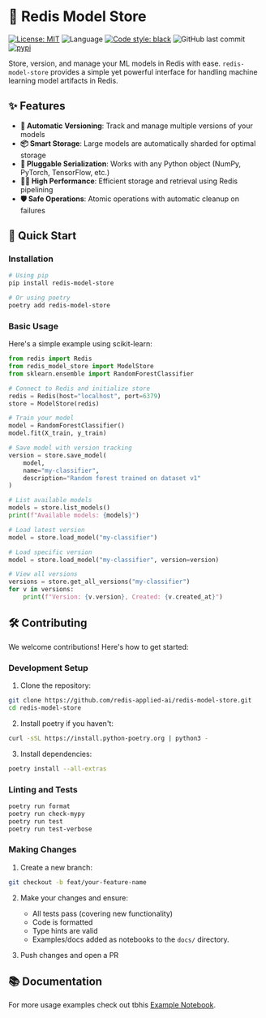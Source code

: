 # 🧠 Redis Model Store

[![License: MIT](https://img.shields.io/badge/License-MIT-yellow.svg)](https://opensource.org/licenses/MIT)
![Language](https://img.shields.io/github/languages/top/redis-applied-ai/redis-model-store)
[![Code style: black](https://img.shields.io/badge/code%20style-black-000000.svg)](https://github.com/psf/black)
![GitHub last commit](https://img.shields.io/github/last-commit/redis-applied-ai/redis-model-store)
[![pypi](https://badge.fury.io/py/redisvl.svg)](https://pypi.org/project/redis-model-store/)

Store, version, and manage your ML models in Redis with ease. `redis-model-store` provides a simple yet powerful interface for handling machine learning model artifacts in Redis.

## ✨ Features

- **🔄 Automatic Versioning**: Track and manage multiple versions of your models
- **📦 Smart Storage**: Large models are automatically sharded for optimal storage
- **🔌 Pluggable Serialization**: Works with any Python object (NumPy, PyTorch, TensorFlow, etc.)
- **🏃‍♂️ High Performance**: Efficient storage and retrieval using Redis pipelining
- **🛡️ Safe Operations**: Atomic operations with automatic cleanup on failures

## 🚀 Quick Start

### Installation

```bash
# Using pip
pip install redis-model-store

# Or using poetry
poetry add redis-model-store
```

### Basic Usage

Here's a simple example using scikit-learn:

```python
from redis import Redis
from redis_model_store import ModelStore
from sklearn.ensemble import RandomForestClassifier

# Connect to Redis and initialize store
redis = Redis(host="localhost", port=6379)
store = ModelStore(redis)

# Train your model
model = RandomForestClassifier()
model.fit(X_train, y_train)

# Save model with version tracking
version = store.save_model(
    model,
    name="my-classifier",
    description="Random forest trained on dataset v1"
)

# List available models
models = store.list_models()
print(f"Available models: {models}")

# Load latest version
model = store.load_model("my-classifier")

# Load specific version
model = store.load_model("my-classifier", version=version)

# View all versions
versions = store.get_all_versions("my-classifier")
for v in versions:
    print(f"Version: {v.version}, Created: {v.created_at}")
```

## 🛠️ Contributing

We welcome contributions! Here's how to get started:

### Development Setup

1. Clone the repository:
```bash
git clone https://github.com/redis-applied-ai/redis-model-store.git
cd redis-model-store
```

2. Install poetry if you haven't:
```bash
curl -sSL https://install.python-poetry.org | python3 -
```

3. Install dependencies:
```bash
poetry install --all-extras
```

### Linting and Tests

```bash
poetry run format
poetry run check-mypy
poetry run test
poetry run test-verbose
```

### Making Changes

1. Create a new branch:
```bash
git checkout -b feat/your-feature-name
```

2. Make your changes and ensure:
   - All tests pass (covering new functionality)
   - Code is formatted 
   - Type hints are valid
   - Examples/docs added as notebooks to the `docs/` directory.

3. Push changes and open a PR


## 📚 Documentation

For more usage examples check out tbhis [Example Notebook](docs/redis_model_store.ipynb).
